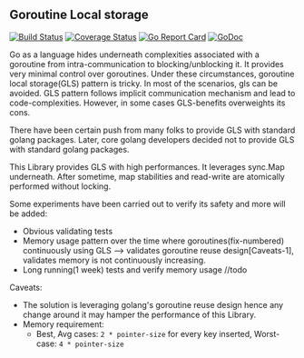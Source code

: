 Goroutine Local storage
----
[![Build Status](https://travis-ci.com/mgkanani/gls.svg?branch=master)](https://travis-ci.com/mgkanani/gls)
[![Coverage Status](https://coveralls.io/repos/github/mgkanani/gls/badge.svg?branch=master)](https://coveralls.io/github/mgkanani/gls?branch=master)
[![Go Report Card](https://goreportcard.com/badge/github.com/mgkanani/gls)](https://goreportcard.com/report/github.com/mgkanani/gls)
[![GoDoc](https://img.shields.io/badge/Godoc-reference-blue.svg)](https://godoc.org/github.com/mgkanani/gls)

Go as a language hides underneath complexities associated with a goroutine from intra-communication to blocking/unblocking it. It provides very minimal control over goroutines. Under these circumstances, goroutine local storage(GLS) pattern is tricky. In most of the scenarios, gls can be avoided. GLS pattern follows implicit communication mechanism and lead to code-complexities. However, in some cases GLS-benefits overweights its cons.

There have been certain push from many folks to provide GLS with standard golang packages. Later, core  golang developers decided not to provide GLS with standard golang packages.

This Library provides GLS with high performances. 
It leverages sync.Map underneath. After sometime, map stabilities and read-write are atomically performed without locking.

Some experiments have been carried out to verify its safety and more will be added:
* Obvious validating tests
* Memory usage pattern over the time where goroutines(fix-numbered) continuously using GLS —> validates goroutine reuse design[Caveats-1], validates memory is not continuously increasing. 
* Long running(1 week) tests and verify memory usage //todo

Caveats:
* The solution is leveraging golang's goroutine reuse design hence any change around it may hamper the performance of this Library.
* Memory requirement: 
    * Best, Avg cases: `2 * pointer-size` for every key inserted, Worst-case: `4 * pointer-size`
